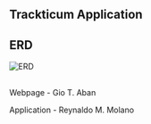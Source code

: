 ## Trackticum Application

## ERD
![ERD](https://drive.google.com/uc?export=view&id=1cpVQamGw8lumURGykhHjocvG2ZcHgROT)

##
Webpage - Gio T. Aban

Application - Reynaldo M. Molano
